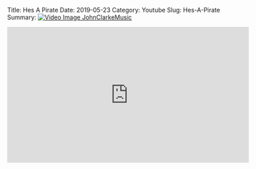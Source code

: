 Title: Hes A Pirate
Date: 2019-05-23
Category: Youtube
Slug: Hes-A-Pirate
Summary: <a href="/Hes-A-Pirate.html/"><img src="https://i.ytimg.com/vi/ow6RE5L4U6Q/hqdefault.jpg" alt="Video Image JohnClarkeMusic"></a>

<iframe width="560" height="315" src="https://www.youtube.com/embed/ow6RE5L4U6Q" title="YouTube video player" frameborder="0" allow="accelerometer; autoplay; clipboard-write; encrypted-media; gyroscope; picture-in-picture" allowfullscreen></iframe>

